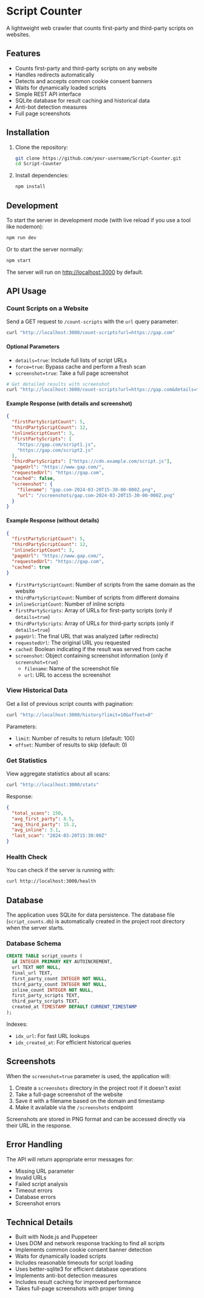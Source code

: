 # Script Counter

A lightweight web crawler that counts first-party and third-party scripts on websites.

## Features

- Counts first-party and third-party scripts on any website
- Handles redirects automatically
- Detects and accepts common cookie consent banners
- Waits for dynamically loaded scripts
- Simple REST API interface
- SQLite database for result caching and historical data
- Anti-bot detection measures
- Full page screenshots

## Installation

1. Clone the repository:

   ```bash
   git clone https://github.com/your-username/Script-Counter.git
   cd Script-Counter
   ```

2. Install dependencies:

   ```bash
   npm install
   ```

## Development

To start the server in development mode (with live reload if you use a tool like nodemon):

```bash
npm run dev
```

Or to start the server normally:

```bash
npm start
```

The server will run on [http://localhost:3000](http://localhost:3000) by default.

## API Usage

### Count Scripts on a Website

Send a GET request to `/count-scripts` with the `url` query parameter:

```bash
curl "http://localhost:3000/count-scripts?url=https://gap.com"
```

#### Optional Parameters

- `details=true`: Include full lists of script URLs
- `force=true`: Bypass cache and perform a fresh scan
- `screenshot=true`: Take a full page screenshot

```bash
# Get detailed results with screenshot
curl "http://localhost:3000/count-scripts?url=https://gap.com&details=true&screenshot=true"
```

#### Example Response (with details and screenshot)

```json
{
  "firstPartyScriptCount": 5,
  "thirdPartyScriptCount": 12,
  "inlineScriptCount": 3,
  "firstPartyScripts": [
    "https://gap.com/script1.js",
    "https://gap.com/script2.js"
  ],
  "thirdPartyScripts": ["https://cdn.example.com/script.js"],
  "pageUrl": "https://www.gap.com/",
  "requestedUrl": "https://gap.com",
  "cached": false,
  "screenshot": {
    "filename": "gap.com-2024-03-20T15-30-00-000Z.png",
    "url": "/screenshots/gap.com-2024-03-20T15-30-00-000Z.png"
  }
}
```

#### Example Response (without details)

```json
{
  "firstPartyScriptCount": 5,
  "thirdPartyScriptCount": 12,
  "inlineScriptCount": 3,
  "pageUrl": "https://www.gap.com/",
  "requestedUrl": "https://gap.com",
  "cached": true
}
```

- `firstPartyScriptCount`: Number of scripts from the same domain as the website
- `thirdPartyScriptCount`: Number of scripts from different domains
- `inlineScriptCount`: Number of inline scripts
- `firstPartyScripts`: Array of URLs for first-party scripts (only if `details=true`)
- `thirdPartyScripts`: Array of URLs for third-party scripts (only if `details=true`)
- `pageUrl`: The final URL that was analyzed (after redirects)
- `requestedUrl`: The original URL you requested
- `cached`: Boolean indicating if the result was served from cache
- `screenshot`: Object containing screenshot information (only if `screenshot=true`)
  - `filename`: Name of the screenshot file
  - `url`: URL to access the screenshot

### View Historical Data

Get a list of previous script counts with pagination:

```bash
curl "http://localhost:3000/history?limit=10&offset=0"
```

Parameters:

- `limit`: Number of results to return (default: 100)
- `offset`: Number of results to skip (default: 0)

### Get Statistics

View aggregate statistics about all scans:

```bash
curl "http://localhost:3000/stats"
```

Response:

```json
{
  "total_scans": 150,
  "avg_first_party": 8.5,
  "avg_third_party": 15.2,
  "avg_inline": 3.1,
  "last_scan": "2024-03-20T15:30:00Z"
}
```

### Health Check

You can check if the server is running with:

```bash
curl http://localhost:3000/health
```

## Database

The application uses SQLite for data persistence. The database file (`script_counts.db`) is automatically created in the project root directory when the server starts.

### Database Schema

```sql
CREATE TABLE script_counts (
  id INTEGER PRIMARY KEY AUTOINCREMENT,
  url TEXT NOT NULL,
  final_url TEXT,
  first_party_count INTEGER NOT NULL,
  third_party_count INTEGER NOT NULL,
  inline_count INTEGER NOT NULL,
  first_party_scripts TEXT,
  third_party_scripts TEXT,
  created_at TIMESTAMP DEFAULT CURRENT_TIMESTAMP
);
```

Indexes:

- `idx_url`: For fast URL lookups
- `idx_created_at`: For efficient historical queries

## Screenshots

When the `screenshot=true` parameter is used, the application will:

1. Create a `screenshots` directory in the project root if it doesn't exist
2. Take a full-page screenshot of the website
3. Save it with a filename based on the domain and timestamp
4. Make it available via the `/screenshots` endpoint

Screenshots are stored in PNG format and can be accessed directly via their URL in the response.

## Error Handling

The API will return appropriate error messages for:

- Missing URL parameter
- Invalid URLs
- Failed script analysis
- Timeout errors
- Database errors
- Screenshot errors

## Technical Details

- Built with Node.js and Puppeteer
- Uses DOM and network response tracking to find all scripts
- Implements common cookie consent banner detection
- Waits for dynamically loaded scripts
- Includes reasonable timeouts for script loading
- Uses better-sqlite3 for efficient database operations
- Implements anti-bot detection measures
- Includes result caching for improved performance
- Takes full-page screenshots with proper timing
